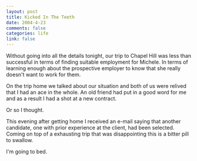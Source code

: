 ```yaml
--- 
layout: post
title: Kicked In The Teeth
date: 2004-4-23
comments: false
categories: life
link: false
---
```

Without going into all the details tonight, our trip to Chapel Hill was less than successful in terms of finding suitable employment for Michele. In terms of learning enough about the prospective employer to know that she really doesn't want to work for them.

On the trip home we talked about our situation and both of us were relived that I had an ace in the whole. An old friend had put in a good word for me and as a result I had a shot at a new contract.

Or so I thought.

This evening after getting home I received an e-mail saying that another candidate, one with prior experience at the client, had been selected. Coming on top of a exhausting trip that was disappointing this is a bitter pill to swallow.

I'm going to bed.
